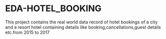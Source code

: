 # EDA-HOTEL_BOOKING
This project contains the real world data record of hotel bookings of a city and a resort hotel containing details like booking,cancellations,guest details etc.from 2015 to 2017
